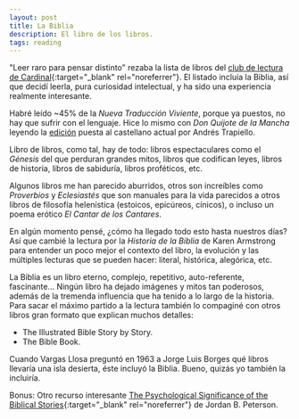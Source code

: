 ```yaml
---
layout: post
title: La Biblia
description: El libro de los libros.
tags: reading
---
```


"Leer raro para pensar distinto" rezaba la lista de libros del [club de lectura
de Cardinal][1]{:target="_blank" rel="noreferrer"}. El listado incluía la
Biblia, así que decidí leerla, pura curiosidad intelectual, y ha sido una
experiencia realmente interesante.

Habré leído ~45% de la *Nueva Traducción Viviente*, porque ya puestos, no hay que
sufrir con el lenguaje. Hice lo mismo con *Don Quijote de la Mancha* leyendo la
[edición][2] puesta al castellano actual por Andrés Trapiello.

Libro de libros, como tal, hay de todo: libros espectaculares como el *Génesis*
del que perduran grandes mitos, libros que codifican leyes, libros de historia,
libros de sabiduría, libros proféticos, etc.

Algunos libros me han parecido aburridos, otros son increíbles como
*Proverbios* y *Eclesiastés* que son manuales para la vida parecidos a otros
libros de filosofía helenística (estoicos, epicúreos, cínicos), o
incluso un poema erótico *El Cantar de los Cantares*.

En algún momento pensé, ¿cómo ha llegado todo esto hasta nuestros días? Así que
cambié la lectura por la *Historia de la Biblia* de Karen Armstrong para
entender un poco mejor el contexto del libro, la evolución y las múltiples
lecturas que se pueden hacer: literal, histórica, alegórica, etc.

La Biblia es un libro eterno, complejo, repetitivo, auto-referente,
fascinante... Ningún libro ha dejado imágenes y mitos tan poderosos, además de
la tremenda influencia que ha tenido a lo largo de la historia. Para sacar el
máximo partido a la lectura también lo compaginé con otros libros gran formato
que explican muchos detalles:
- The Illustrated Bible Story by Story.
- The Bible Book.

Cuando Vargas Llosa preguntó en 1963 a Jorge Luis Borges qué libros llevaría
una isla desierta, éste incluyó la Biblia. Bueno, quizás yo también la
incluiría.

Bonus: Otro recurso interesante [The Psychological Significance of the
Biblical Stories][3]{:target="_blank" rel="noreferrer"} de Jordan B. Peterson.


[1]: https://cardinal.substack.com/p/cardinal-club
[2]: /don-quijote-de-la-mancha/
[3]: https://www.youtube.com/playlist?list=PL22J3VaeABQD_IZs7y60I3lUrrFTzkpat
